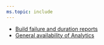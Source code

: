 ```yaml
---
ms.topic: include
---
```


- [Build failure and duration reports](#build-failure-and-duration-reports)
- [General availability of Analytics](#general-availability-of-analytics)